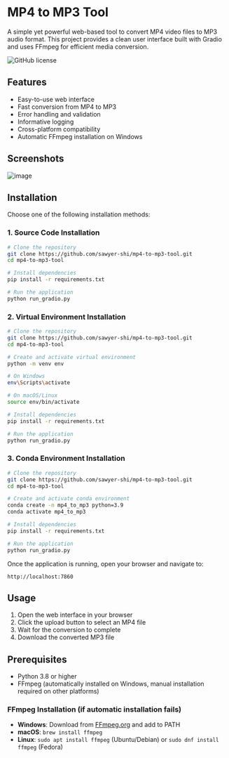 # MP4 to MP3 Tool

A simple yet powerful web-based tool to convert MP4 video files to MP3 audio format. This project provides a clean user interface built with Gradio and uses FFmpeg for efficient media conversion.

![GitHub license](https://img.shields.io/github/license/sawyer-shi/mp4-to-mp3-tool)

## Features

- Easy-to-use web interface
- Fast conversion from MP4 to MP3
- Error handling and validation
- Informative logging
- Cross-platform compatibility
- Automatic FFmpeg installation on Windows

## Screenshots

![image](https://github.com/user-attachments/assets/0f35b4d3-eeb2-4d3d-b4a7-f20fad3c058c)


## Installation

Choose one of the following installation methods:

### 1. Source Code Installation

```bash
# Clone the repository
git clone https://github.com/sawyer-shi/mp4-to-mp3-tool.git
cd mp4-to-mp3-tool

# Install dependencies
pip install -r requirements.txt

# Run the application
python run_gradio.py
```

### 2. Virtual Environment Installation

```bash
# Clone the repository
git clone https://github.com/sawyer-shi/mp4-to-mp3-tool.git
cd mp4-to-mp3-tool

# Create and activate virtual environment
python -m venv env

# On Windows
env\Scripts\activate

# On macOS/Linux
source env/bin/activate

# Install dependencies
pip install -r requirements.txt

# Run the application
python run_gradio.py
```

### 3. Conda Environment Installation

```bash
# Clone the repository
git clone https://github.com/sawyer-shi/mp4-to-mp3-tool.git
cd mp4-to-mp3-tool

# Create and activate conda environment
conda create -n mp4_to_mp3 python=3.9
conda activate mp4_to_mp3

# Install dependencies
pip install -r requirements.txt

# Run the application
python run_gradio.py
```

Once the application is running, open your browser and navigate to:
```
http://localhost:7860
```

## Usage

1. Open the web interface in your browser
2. Click the upload button to select an MP4 file
3. Wait for the conversion to complete
4. Download the converted MP3 file

## Prerequisites

- Python 3.8 or higher
- FFmpeg (automatically installed on Windows, manual installation required on other platforms)

### FFmpeg Installation (if automatic installation fails)

- **Windows**: Download from [FFmpeg.org](https://ffmpeg.org/download.html#build-windows) and add to PATH
- **macOS**: `brew install ffmpeg`
- **Linux**: `sudo apt install ffmpeg` (Ubuntu/Debian) or `sudo dnf install ffmpeg` (Fedora)

